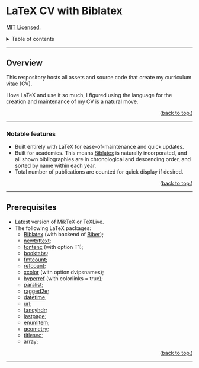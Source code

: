 # LaTeX CV with Biblatex

[MIT Licensed](https://github.com/PaulTran47/CV/blob/master/LICENCE.md).

<details>
  <summary>Table of contents</summary>
  <ul>
    <li>
      <a href="#overview">Overview</a>
      <ul>
        <li><a href="#notable-features">Notable features</a></li>
      </ul>
    </li>
    <li><a href="#prerequisites">Prerequisites</a></li>
  </ul>
</details>

---

## Overview

This respository hosts all assets and source code that create my curriculum vitae (CV).

I love LaTeX and use it so much, I figured using the language for the creation and maintenance of my CV is a natural move. 

<p align="right">
  (<a href="#latex-cv-with-biblatex">back to top.</a>)
</p>

---

### Notable features

* Built entirely with LaTeX for ease-of-maintenance and quick updates.
* Built for academics. This means [Biblatex](https://ctan.org/pkg/biblatex?lang=en) is naturally incorporated, and all shown bibliographies are in chronological and descending order, and sorted by name within each year.
* Total number of publications are counted for quick display if desired. 

<p align="right">
  (<a href="#latex-cv-with-biblatex">back to top.</a>)
</p>

---

## Prerequisites

* Latest version of MikTeX or TeXLive.
* The following LaTeX packages:
  * [Biblatex](https://ctan.org/pkg/biblatex) (with backend of [Biber](https://ctan.org/pkg/biber));
  * [newtxttext](https://ctan.org/pkg/newtx);
  * [fontenc](https://ctan.org/pkg/fontenc) (with option T1);
  * [booktabs](https://ctan.org/pkg/booktabs);
  * [fmtcount](https://ctan.org/pkg/fmtcount);
  * [refcount](https://ctan.org/pkg/refcount);
  * [xcolor](https://ctan.org/pkg/xcolor) (with option dvipsnames);
  * [hyperref](https://ctan.org/pkg/hyperref) (with colorlinks = true);
  * [paralist](https://ctan.org/pkg/paralist);
  * [ragged2e](https://ctan.org/pkg/ragged2e);
  * [datetime](https://ctan.org/pkg/datetime);
  * [url](https://ctan.org/pkg/url);
  * [fancyhdr](https://ctan.org/pkg/fancyhdr);
  * [lastpage](https://ctan.org/pkg/lastpage);
  * [enumitem](https://ctan.org/pkg/enumitem);
  * [geometry](https://ctan.org/pkg/geometry);
  * [titlesec](https://ctan.org/pkg/titlesec);
  * [array](https://ctan.org/pkg/array);

<p align="right">
  (<a href="#latex-cv-with-biblatex">back to top.</a>)
</p>

---
